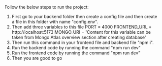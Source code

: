 Follow the below steps to run the project:
1) First go to your backend folder then create a config file and then create a file in this folder with name "config.env".
2) Then add three variables to this file
  PORT = 4000
  FRONTEND_URL = http://localhost:5173
  MONGO_URI = 'Content for this variable can be taken from Mongo Atlas overview section after creating database'
4) Then run this command in your frontend file and backend file "npm i".
5) Run the backend code by running the command "npm run dev"
6) Run the frontend code by running the command "npm run dev"
7) Then you are good to go
